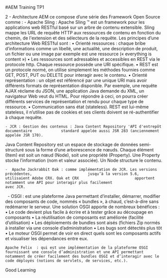 #AEM Training TP1

2 - Architecture 
 AEM ce compose d’une série des Framework Open Source comme : 
    - Apache  Sling : Apache Sling ™ est un framework pour les applications web RESTful             basé sur un arbre de contenu extensible.
        Sling mappe les URL de requête HTTP aux ressources de contenu en fonction du         chemin, de l'extension et des sélecteurs de la requête. 
        Les principes d’une architecture Web RESTful sont :
    •    Orienté ressources : chaque bribe d’informations comme un libellé, une actualité, une description de produit, un fichier ou une image par exemple est une ressource (« everything is content »)
    •    Les ressources sont adressables et accessibles en REST via le protocole http. Chaque ressource possède une URI spécifique.
    •    REST est un protocole normé, on utilise simplement les méthodes fournies comme GET, POST, PUT ou DELETE pour interagir avec le contenu.
    •    Orienté représentation : un objet est référencé par une unique URI mais avoir différents formats de représentation disponible. Par exemple, une requête AJAX réclame du JSON, une application Java demande du XML, un navigateur Web veut du HTML. Pour répondre à ceci, on pourra créer différents services de représentation et rendu pour chaque type de ressource.
    •    Communication sans état (stateless). REST est lui-même stateless, il n’utilise pas de cookies et ses clients doivent se ré-authentifier à chaque requête.

    - JCR : Gestion des contenus : Java Content Repository 'API d'entrepôt documentaire             standard appelée aussi JSR 283 (anciennement appelée JSR 170).
Java Content Repository est un espace de stockage de données semi-structuré sous la forme d’une arborescence de nœuds. Chaque élément (Item) est soit un nœud (Node), soit une propriété (Property). Une Property stocke l’information (nom et valeur associée). Un Node structure le contenu.

    -  Apache Jackrabbit Oak : comme implémentation de JCR. Les versions précédentes,                         jusqu’à la version 5.6, utilisaient Adobe CRX. Oak et CRX                         apportent notamment une API pour interagir plus facilement                     avec JCR.
 
    - OSGI : est une plateforme Java permettant d’installer, démarrer, modifier des                     composants de code, nommés « bundles », à chaud, c’est-à-dire sans                 redémarrer le serveur.
Une solution OSGI apporte de nombreux bénéfices :
    •    Le code devient plus facile à écrire et à tester grâce au découpage en composants
    •    La réutilisation de composants est améliorée (facilité d’utilisation)
    •    Les déploiements de bundles sont aisés (fichiers Zip normés à installer via une console d’administration
    •    Les bugs sont détectés plus tôt
    •    Le moteur OSGI permet de voir en direct quels sont les composants actifs et visualiser les dépendances entre eux.

    Apache Felix  : qui est une implémentation de la plateforme OSGI fournissant une console d’administration et une API permettant notamment de créer facilement des bundles OSGI et d’interagir avec le code déployés (notions de servlets, de services, etc.).


Good Learning 
